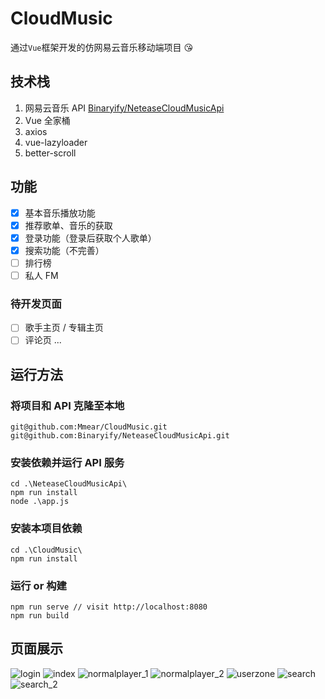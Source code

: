 # CloudMusic

通过`Vue`框架开发的仿网易云音乐移动端项目 😘

## 技术栈

1. 网易云音乐 API [Binaryify/NeteaseCloudMusicApi](https://github.com/Binaryify/NeteaseCloudMusicApi)
2. Vue 全家桶
3. axios
4. vue-lazyloader
5. better-scroll

## 功能

* [x] 基本音乐播放功能
* [x] 推荐歌单、音乐的获取
* [x] 登录功能（登录后获取个人歌单）
* [x] 搜索功能（不完善）
* [ ] 排行榜
* [ ] 私人 FM

### 待开发页面

* [ ] 歌手主页 / 专辑主页
* [ ] 评论页
...
## 运行方法

### 将项目和 API 克隆至本地

```
git@github.com:Mmear/CloudMusic.git
git@github.com:Binaryify/NeteaseCloudMusicApi.git
```

### 安装依赖并运行 API 服务

```
cd .\NeteaseCloudMusicApi\
npm run install
node .\app.js
```

### 安装本项目依赖

```
cd .\CloudMusic\
npm run install
```

### 运行 or 构建

```
npm run serve // visit http://localhost:8080
npm run build
```

## 页面展示

![login](sample/login.png)
![index](sample/index.png)
![normalplayer_1](sample/normalplayer_1.png)
![normalplayer_2](sample/normalplayer_2.png)
![userzone](sample/userzone.png)
![search](sample/search.png)
![search_2](sample/search_2.png)

